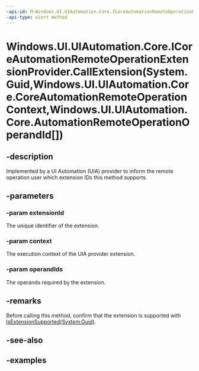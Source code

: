 ```yaml
---
-api-id: M:Windows.UI.UIAutomation.Core.ICoreAutomationRemoteOperationExtensionProvider.CallExtension(System.Guid,Windows.UI.UIAutomation.Core.CoreAutomationRemoteOperationContext,Windows.UI.UIAutomation.Core.AutomationRemoteOperationOperandId[])
-api-type: winrt method
---
```


# Windows.UI.UIAutomation.Core.ICoreAutomationRemoteOperationExtensionProvider.CallExtension(System.Guid,Windows.UI.UIAutomation.Core.CoreAutomationRemoteOperationContext,Windows.UI.UIAutomation.Core.AutomationRemoteOperationOperandId[])

<!--
public void CallExtension (Guid extensionId, Windows.UI.UIAutomation.Core.CoreAutomationRemoteOperationContext context, Windows.UI.UIAutomation.Core.AutomationRemoteOperationOperandId[] operandIds);
-->

## -description

Implemented by a UI Automation (UIA) provider to inform the remote operation user which extension IDs this method supports.

## -parameters

### -param extensionId

The unique identifier of the extension.

### -param context

The execution context of the UIA provider extension.

### -param operandIds

The operands required by the extension.

## -remarks

Before calling this method, confirm that the extension is supported with [IsExtensionSupported(System.Guid)](icoreautomationremoteoperationextensionprovider_isextensionsupported_942618684.md).

## -see-also

## -examples
